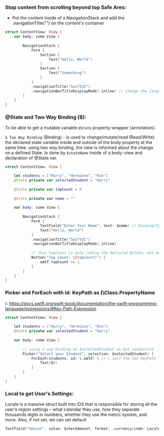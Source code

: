 ### Stop content from scrolling beyond top Safe Ares:
- Put the content inside of a NavigationStack and add the .navigationTitle("") on the content's container
```swift
struct ContentView: View {
    var body: some View {
        
        NavigationStack {
            Form {
                Section {
                    Text("Hello, World")
                }
                Section {
                    Text("Something")
                }
            }
            .navigationTitle("SwiftUI")
            .navigationBarTitleDisplayMode(.inline) // change the large font of the Navigation Title to small
        }
    }
}
```

### @State and Two Way Binding ($):
To be able to get a mutable variable `@State` property-wrapper (annotation).

`$ Two Way Binding` (Binding<Type>) - is used to change/mutate/read (Read/Write) the declared state variable inside and outside of the body property at the same time. using two way binding, the view is informed about the change on a defined State. Is done by `$stateName` inside of a body::view and declaration of @State var.
```swift
struct ContentView: View {

    let students = ["Harry", "Hermione", "Ron"]
    @State private var selectedStudent = "Harry"
    
    @State private var tapCount = 0
    
    @State private var name = ""
    
    var body: some View {
        
        NavigationStack {
            Form {
                TextField("Enter Your Name", text: $name) // Binding<Type> to Read/Write @State at the same time
                Text("Hello, World")
            }
            .navigationTitle("SwiftUI")
            .navigationBarTitleDisplayMode(.inline)
            
            // this tapCount is only reding the declared @State, not modifying/writing to it
            Button("Tap Count: \(tapCount)") {
                self.tapCount += 1
            }
        }
    }
}
```

### Picker and ForEach with id: KeyPath<T> as (\Class.PropertyName
):
https://docs.swift.org/swift-book/documentation/the-swift-programming-language/expressions/#Key-Path-Expression
```swift
struct ContentView: View {
    
    let students = ["Harry", "Hermione", "Ron"]
    @State private var selectedStudent = "Harry"
    
    var body: some View {
        
        // using 2 way binding on $selectedStudent as bot read/write
        Picker("Select your Student", selection: $selectedStudent) {
            ForEach(students, id: \.self) { // \.self the the KeyPath for using key/id which refers to the students array's item 
                Text($0)
            }
        }      
    }
}
```

### Local to get User's Settings:
Locale is a massive struct built into iOS that is responsible for storing all the user’s region settings – what calendar they use, how they separate thousands digits in numbers, whether they use the metric system, and more.
Also, if not set, we can set default
```swift
TextField("Amount", value: $checkAmount, format: .currency(code: Locale.current.currency?.identifier ?? "USD"))
```